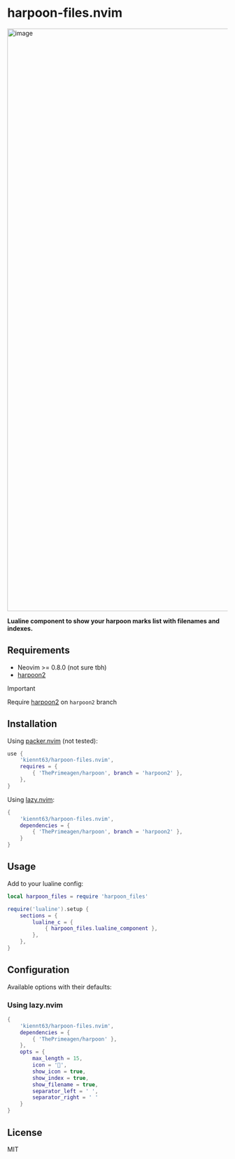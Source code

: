 # harpoon-files.nvim
<img width="1331" alt="image" src="https://github.com/user-attachments/assets/b5e8c523-ecee-469f-b9ab-2ca83b97cfbb" />

**Lualine component to show your harpoon marks list with filenames and indexes.**

## Requirements

- Neovim >= 0.8.0 (not sure tbh)
- [harpoon2](https://github.com/ThePrimeagen/harpoon/tree/harpoon2)

> [!IMPORTANT]  
> Require [harpoon2](https://github.com/ThePrimeagen/harpoon/tree/harpoon2) on `harpoon2` branch
>

## Installation

Using [packer.nvim](https://github.com/wbthomason/packer.nvim) (not tested):

```lua
use {
    'kiennt63/harpoon-files.nvim',
    requires = {
        { 'ThePrimeagen/harpoon', branch = 'harpoon2' },
    },
}
```

Using [lazy.nvim](https://github.com/folke/lazy.nvim):

```lua
{
    'kiennt63/harpoon-files.nvim',
    dependencies = {
        { 'ThePrimeagen/harpoon', branch = 'harpoon2' },
    }
}
```

## Usage

Add to your lualine config:

```lua
local harpoon_files = require 'harpoon_files'

require('lualine').setup {
    sections = {
        lualine_c = {
            { harpoon_files.lualine_component },
        },
    },
}
```

## Configuration

Available options with their defaults:
### Using lazy.nvim
```lua
{
    'kiennt63/harpoon-files.nvim',
    dependencies = {
        { 'ThePrimeagen/harpoon' },
    },
    opts = {
        max_length = 15,
        icon = '',
        show_icon = true,
        show_index = true,
        show_filename = true,
        separator_left = ' ',
        separator_right = ' '
    }
}

```

## License

MIT
